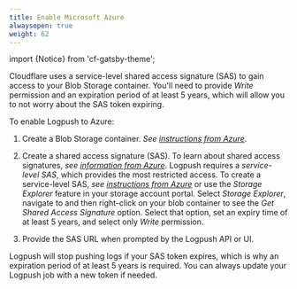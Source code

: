 ```yaml
---
title: Enable Microsoft Azure
alwaysopen: true
weight: 62
---
```


import {Notice} from 'cf-gatsby-theme';

Cloudflare uses a service-level shared access signature (SAS) to gain access to your Blob Storage container. You'll need to provide *Write* permission and an expiration period of at least 5 years, which will allow you to not worry about the SAS token expiring.


To enable Logpush to Azure:

1. Create a Blob Storage container. *See [instructions from Azure](https://docs.microsoft.com/en-us/azure/storage/blobs/storage-quickstart-blobs-portal)*.

2. Create a shared access signature (SAS). To learn about shared access signatures, *see [information from Azure](https://docs.microsoft.com/en-us/azure/storage/common/storage-sas-overview)*. Logpush requires a *service-level SAS*, which provides the most restricted access. To create a service-level SAS, *see [instructions from Azure](https://docs.microsoft.com/en-us/rest/api/storageservices/create-service-sas)* or use the *Storage Explorer* feature in your storage account portal. Select *Storage Explorer*, navigate to and then right-click on your blob container to see the *Get Shared Access Signature* option. Select that option, set an expiry time of at least 5 years, and select only *Write* permission.

3. Provide the SAS URL when prompted by the Logpush API or UI.

<Notice type="note">

Logpush will stop pushing logs if your SAS token expires, which is why an expiration period of at least 5 years is required. You can always update your Logpush job with a new token if needed.
</Notice>
